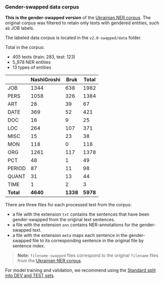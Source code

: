 ### Gender-swapped data corpus

**This is the gender-swapped version** of the [Ukrainian NER corpus](../v2.0/data).
The original corpus was filtered to retain only texts with gendered entities, such as JOB labels.

The labeled data corpus is located in the `v2.0-swapped/data` folder.

Total in the corpus:

- 405 texts (train: 283, test: 123)
- 5_978 NER entities
- 13 types of entities

| | **NashiGroshi** | **Bruk** | **Total** |
|----------- |----------------- |---------- |----------- |
| JOB             | 1344              | 638      | 1982      |
| PERS            | 1058              | 326      | 1384      |
| ART             | 28                | 39       | 67        |
| DATE            | 369               | 52       | 421       |
| DOC             | 16                | 9        | 25        |
| LOC             | 264               | 107      | 371       |
| MISC            | 15                | 23       | 38        |
| MON             | 118               | 0        | 118       |
| ORG             | 1261              | 117      | 1378      |
| PCT             | 48                | 1        | 49        |
| PERIOD          | 87                | 11       | 98        |
| QUANT           | 31                | 13       | 44        |
| TIME            | 1                 | 2        | 3         |
| **Total**       | **4640**           | **1338**  | **5978**  |

There are three files for each processed text from the corpus:

- a file with the extension `txt` contains the sentences that have been gender-swapped from the original text sentences. 
- a file with the extension `ann` contains NER-annotations for the gender-swapped text.
- a file with the extension `meta` maps each sentence in the gender-swapped file to its corresponding sentence in the original file by sentence index.

> **Note:** `filename-swapped` files correspond to the original `filename` files from the [Ukrainian NER corpus](../v2.0/data).

For model training and validation, we recommend using the [Standard split into DEV and TEST sets](data/dev-test-split.txt).
